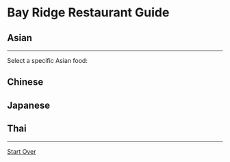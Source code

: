 # Bay Ridge Restaurant Guide
## Asian
---
Select a specific Asian food:
## Chinese
## Japanese 
## Thai
---
[Start Over](../home.md)